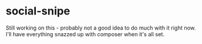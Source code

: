 social-snipe
============

Still working on this - probably not a good idea to do much with it right now. I'll have everything snazzed up with composer when it's all set. 

